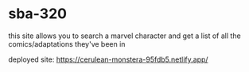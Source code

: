 # sba-320

this site allows you to search a marvel character and get a list of all the comics/adaptations they've been in


deployed site: https://cerulean-monstera-95fdb5.netlify.app/